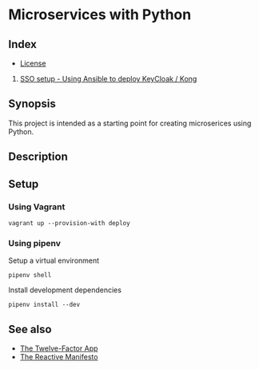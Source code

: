 # Microservices with Python


## Index

* [ License ](license.md)
1. [SSO setup - Using Ansible to deploy KeyCloak / Kong](./sso/readme.md)


## Synopsis

This project is intended as a starting point for creating microserices using Python.


## Description


## Setup

### Using Vagrant

```
vagrant up --provision-with deploy
```

### Using pipenv

Setup a virtual environment
```
pipenv shell
```

Install development dependencies
```
pipenv install --dev
```


## See also

- [The Twelve-Factor App](https://12factor.net/)
- [The Reactive Manifesto](https://www.reactivemanifesto.org/)
